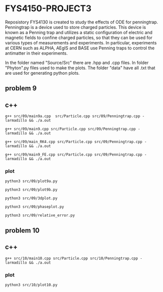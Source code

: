 # FYS4150-PROJECT3

Reposistory FYS4130 is created to study the effects of ODE for penningtrap. Penningtrap is  a device used to store charged particles. This device is known as a Penning trap and utilizes a static configuration of electric and magnetic fields to confine charged particles, so that they can be used for various types of measurements and experiments. In particular, experiments at CERN such as ALPHA, AEgIS and BASE use Penning traps to control the antimatter in their experiments.

In the folder named "Source/Src" there are .hpp and .cpp files. In folder "Phyton".py files used to make the plots.  The folder "data" have all .txt that are used for generating python plots.

## problem 9

## c++

`g++ src/09/main9a.cpp  src/Particle.cpp src/09/Penningtrap.cpp -larmadillo && ./a.out`

`g++ src/09/main9.cpp src/Particle.cpp src/09/Penningtrap.cpp -larmadillo && ./a.out`

`g++ src/09/main_RK4.cpp src/Particle.cpp src/09/Penningtrap.cpp -larmadillo && ./a.out`

`g++ src/09/main9_FE.cpp src/Particle.cpp src/09/Penningtrap.cpp -larmadillo && ./a.out`

### plot

`python3 src/09/plot9a.py`

`python3 src/09/plot9b.py`

`python3 src/09/3dplot.py`

`python3 src/09/phaseplot.py`

`python3 src/09/relative_error.py`

## problem 10

## c++

`g++ src/10/main10.cpp src/Particle.cpp src/10/Penningtrap.cpp -larmadillo && ./a.out`

### plot

`python3 src/10/plot10.py`
